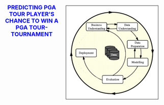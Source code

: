 <div position= relative>
<img src="images/Figure1_CRISP_DM_Model.jpeg" width="300px" align="right">
  <h1 style='color:blue;font-size:18px;text-align: center;'> PREDICTING PGA TOUR PLAYER'S CHANCE TO WIN A PGA TOUR-TOURNAMENT</h1>
</div>
